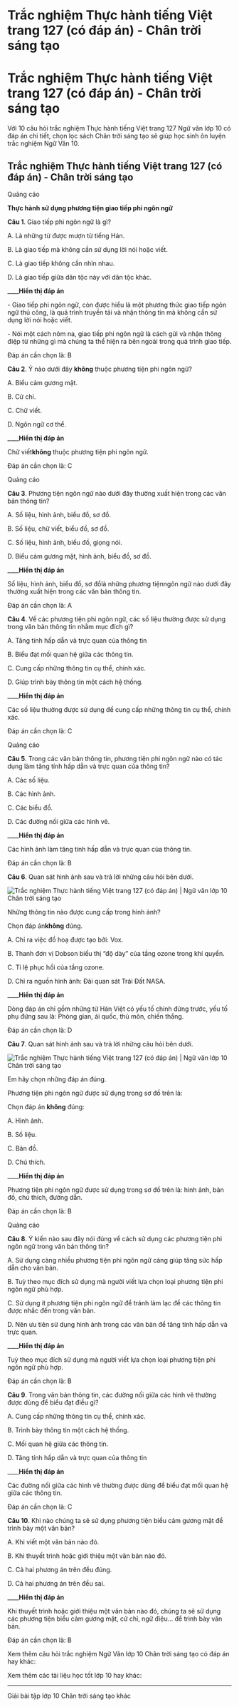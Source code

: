 # Trắc nghiệm Thực hành tiếng Việt trang 127 (có đáp án) - Chân trời sáng tạo

# Trắc nghiệm Thực hành tiếng Việt trang 127 (có đáp án) - Chân trời sáng tạo

Với 10 câu hỏi trắc nghiệm Thực hành tiếng Việt trang 127 Ngữ văn lớp 10 có đáp án chi tiết, chọn lọc sách Chân trời sáng tạo sẽ giúp học sinh ôn luyện trắc nghiệm Ngữ Văn 10.

## Trắc nghiệm Thực hành tiếng Việt trang 127 (có đáp án) - Chân trời sáng tạo

Quảng cáo

**Thực hành sử dụng phương tiện giao tiếp phi ngôn ngữ**

**Câu 1**. Giao tiếp phi ngôn ngữ là gì?

A. Là những từ được mượn từ tiếng Hán.

B. Là giao tiếp mà không cần sử dụng lời nói hoặc viết.

C. Là giao tiếp không cần nhìn nhau.

D. Là giao tiếp giữa dân tộc này với dân tộc khác.

____**Hiển thị đáp án**

\- Giao tiếp phi ngôn ngữ, còn được hiểu là một phương thức giao tiếp ngôn ngữ thủ công, là quá trình truyền tải và nhận thông tin mà không cần sử dụng lời nói hoặc viết.

\- Nói một cách nôm na, giao tiếp phi ngôn ngữ là cách gửi và nhận thông điệp từ những gì mà chúng ta thể hiện ra bên ngoài trong quá trình giao tiếp.

Đáp án cần chọn là: B

**Câu 2**. Ý nào dưới đây **không** thuộc phương tiện phi ngôn ngữ?

A. Biểu cảm gương mặt.

B. Cử chỉ.

C. Chữ viết.

D. Ngôn ngữ cơ thể.

____**Hiển thị đáp án**

Chữ viết**không** thuộc phương tiện phi ngôn ngữ.

Đáp án cần chọn là: C

Quảng cáo

**Câu 3**. Phương tiện ngôn ngữ nào dưới đây thường xuất hiện trong các văn bản thông tin?

A. Số liệu, hình ảnh, biểu đồ, sơ đồ.

B. Số liệu, chữ viết, biểu đồ, sơ đồ.

C. Số liệu, hình ảnh, biểu đồ, giọng nói.

D. Biểu cảm gương mặt, hình ảnh, biểu đồ, sơ đồ.

____**Hiển thị đáp án**

Số liệu, hình ảnh, biểu đồ, sơ đồlà những phương tiệnngôn ngữ nào dưới đây thường xuất hiện trong các văn bản thông tin.

Đáp án cần chọn là: A

**Câu 4**. Về các phương tiện phi ngôn ngữ, các số liệu thường được sử dụng trong văn bản thông tin nhằm mục đích gì?

A. Tăng tính hấp dẫn và trực quan của thông tin

B. Biểu đạt mối quan hệ giữa các thông tin.

C. Cung cấp những thông tin cụ thể, chính xác.

D. Giúp trình bày thông tin một cách hệ thống.

____**Hiển thị đáp án**

Các số liệu thường được sử dụng để cung cấp những thông tin cụ thể, chính xác.

Đáp án cần chọn là: C

Quảng cáo

**Câu 5**. Trong các văn bản thông tin, phương tiện phi ngôn ngữ nào có tác dụng làm tăng tính hấp dẫn và trực quan của thông tin?

A. Các số liệu.

B. Các hình ảnh. 

C. Các biểu đồ.

D. Các đường nối giữa các hình vẽ.

____**Hiển thị đáp án**

Các hình ảnh làm tăng tính hấp dẫn và trực quan của thông tin.

Đáp án cần chọn là: B

**Câu 6**. Quan sát hình ảnh sau và trả lời những câu hỏi bên dưới. 

![Trắc nghiệm Thực hành tiếng Việt trang 127 \(có đáp án\) | Ngữ văn lớp 10 Chân trời sáng tạo](https://vietjack.com/soan-van-lop-10-ct/images/trac-nghiem-thuc-hanh-tieng-viet-trang-127-232017.PNG)

Những thông tin nào được cung cấp trong hình ảnh?

Chọn đáp án**không** đúng.

A. Chỉ ra việc đồ hoạ được tạo bởi: Vox.

B. Thanh đơn vị Dobson biểu thị “độ dày” của tầng ozone trong khí quyển.

C. Tỉ lệ phục hồi của tầng ozone.

D. Chỉ ra nguồn hình ảnh: Đài quan sát Trái Đất NASA.

____**Hiển thị đáp án**

Dòng đáp án chỉ gồm những từ Hán Việt có yếu tố chính đứng trước, yếu tố phụ đứng sau là: Phòng gian, ái quốc, thủ môn, chiến thắng.

Đáp án cần chọn là: D

**Câu 7**. Quan sát hình ảnh sau và trả lời những câu hỏi bên dưới. 

![Trắc nghiệm Thực hành tiếng Việt trang 127 \(có đáp án\) | Ngữ văn lớp 10 Chân trời sáng tạo](https://vietjack.com/soan-van-lop-10-ct/images/trac-nghiem-thuc-hanh-tieng-viet-trang-127-232018.PNG)

Em hãy chọn những đáp án đúng. 

Phương tiện phi ngôn ngữ được sử dụng trong sơ đồ trên là:

Chọn đáp án **không** đúng:

A. Hình ảnh.

B. Số liệu.

C. Bản đồ.

D. Chú thích.

____**Hiển thị đáp án**

Phương tiện phi ngôn ngữ được sử dụng trong sơ đồ trên là: hình ảnh, bản đồ, chú thích, đường dẫn.

Đáp án cần chọn là: B

Quảng cáo

**Câu 8**. Ý kiến nào sau đây nói đúng về cách sử dụng các phương tiện phi ngôn ngữ trong văn bản thông tin?

A. Sử dụng càng nhiều phương tiện phi ngôn ngữ càng giúp tăng sức hấp dẫn cho văn bản.

B. Tuỳ theo mục đích sử dụng mà người viết lựa chọn loại phương tiện phi ngôn ngữ phù hợp.

C. Sử dụng ít phương tiện phi ngôn ngữ để tránh làm lạc đề các thông tin được nhắc đến trong văn bản.

D. Nên ưu tiên sử dụng hình ảnh trong các văn bản để tăng tính hấp dẫn và trực quan.

____**Hiển thị đáp án**

Tuỳ theo mục đích sử dụng mà người viết lựa chọn loại phương tiện phi ngôn ngữ phù hợp.

Đáp án cần chọn là: B

**Câu 9**. Trong văn bản thông tin, các đường nối giữa các hình vẽ thường được dùng để biểu đạt điều gì?

A. Cung cấp những thông tin cụ thể, chính xác.

B. Trình bày thông tin một cách hệ thống.

C. Mối quan hệ giữa các thông tin.

D. Tăng tính hấp dẫn và trực quan của thông tin

____**Hiển thị đáp án**

Các đường nối giữa các hình vẽ thường được dùng để biểu đạt mối quan hệ giữa các thông tin.

Đáp án cần chọn là: C

**Câu 10**. Khi nào chúng ta sẽ sử dụng phương tiện biểu cảm gương mặt để trình bày một văn bản?

A. Khi viết một văn bản nào đó.

B. Khi thuyết trình hoặc giới thiệu một văn bản nào đó.

C. Cả hai phương án trên đều đúng.

D. Cả hai phương án trên đều sai.

____**Hiển thị đáp án**

Khi thuyết trình hoặc giới thiệu một văn bản nào đó, chúng ta sẽ sử dụng các phương tiện biểu cảm gương mặt, cử chỉ, ngữ điệu… để trình bày văn bản.

Đáp án cần chọn là: B

Xem thêm câu hỏi trắc nghiệm Ngữ Văn lớp 10 Chân trời sáng tạo có đáp án hay khác:

Xem thêm các tài liệu học tốt lớp 10 hay khác:

* * *

Giải bài tập lớp 10 Chân trời sáng tạo khác
